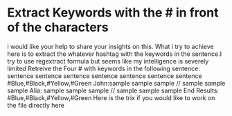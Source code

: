 
# Extract Keywords with the # in front of the characters

i would like your help to share your insights on this. What i try to achieve here is to extract the whatever hashtag with the keywords in the sentence.I try to use regextract formula but seems like my intelligence is severely limited
Retreive the Four # with keywords in the following sentence:
sentence sentence sentence sentence sentence sentence sentence #Blue,#Black,#Yellow,#Green John:sample sample sample // sample sample sample Alia: sample sample sample // sample sample sample
End Results:
#Blue,#Black,#Yellow,#Green
Here is the trix if you would like to work on the file  directly here

        